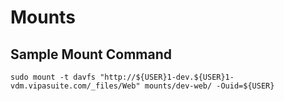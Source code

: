 # Mounts

## Sample Mount Command
`sudo mount -t davfs "http://${USER}1-dev.${USER}1-vdm.vipasuite.com/_files/Web" mounts/dev-web/ -Ouid=${USER}`